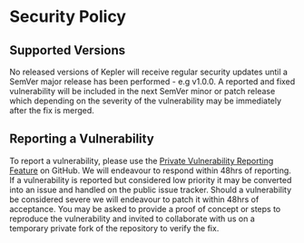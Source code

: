 # Security Policy

## Supported Versions

No released versions of Kepler will receive regular security updates until a
SemVer major release has been performed - e.g v1.0.0. A reported and fixed
vulnerability will be included in the next SemVer minor or patch release
which depending on the severity of the vulnerability may be immediately
after the fix is merged.

## Reporting a Vulnerability

To report a vulnerability, please use the [Private Vulnerability Reporting Feature]
on GitHub. We will endeavour to respond within 48hrs of reporting. If a
vulnerability is reported but considered low priority it may be converted into
an issue and handled on the public issue tracker. Should a vulnerability be
considered severe we will endeavour to patch it within 48hrs of acceptance.
You may be asked to provide a proof of concept or steps to reproduce the
vulnerability and invited to collaborate with us on a temporary private fork
of the repository to verify the fix.

[Private Vulnerability Reporting Feature]: https://docs.github.com/en/code-security/security-advisories/guidance-on-reporting-and-writing/privately-reporting-a-security-vulnerability
